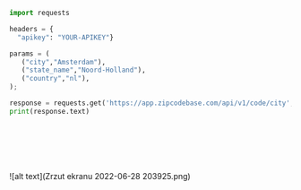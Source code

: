 ```python
import requests

headers = { 
  "apikey": "YOUR-APIKEY"}

params = (
   ("city","Amsterdam"),
   ("state_name","Noord-Holland"),
   ("country","nl"),
);

response = requests.get('https://app.zipcodebase.com/api/v1/code/city', headers=headers, params=params);
print(response.text)
```
\
\
\
\
\
![alt text](Zrzut ekranu 2022-06-28 203925.png)

